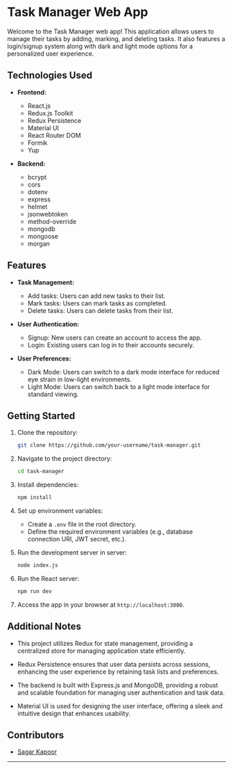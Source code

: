 # Task Manager Web App

Welcome to the Task Manager web app! This application allows users to manage their tasks by adding, marking, and deleting tasks. It also features a login/signup system along with dark and light mode options for a personalized user experience.

## Technologies Used

- **Frontend:**
  - React.js
  - Redux.js Toolkit
  - Redux Persistence
  - Material UI
  - React Router DOM
  - Formik
  - Yup

- **Backend:**
  - bcrypt
  - cors
  - dotenv
  - express
  - helmet
  - jsonwebtoken
  - method-override
  - mongodb
  - mongoose
  - morgan

## Features

- **Task Management:**
  - Add tasks: Users can add new tasks to their list.
  - Mark tasks: Users can mark tasks as completed.
  - Delete tasks: Users can delete tasks from their list.

- **User Authentication:**
  - Signup: New users can create an account to access the app.
  - Login: Existing users can log in to their accounts securely.

- **User Preferences:**
  - Dark Mode: Users can switch to a dark mode interface for reduced eye strain in low-light environments.
  - Light Mode: Users can switch back to a light mode interface for standard viewing.

## Getting Started

1. Clone the repository:
   ```bash
   git clone https://github.com/your-username/task-manager.git
   ```

2. Navigate to the project directory:
   ```bash
   cd task-manager
   ```

3. Install dependencies:
   ```bash
   npm install
   ```

4. Set up environment variables:
   - Create a `.env` file in the root directory.
   - Define the required environment variables (e.g., database connection URI, JWT secret, etc.).

5. Run the development server in server:
   ```bash
   node index.js
   ```

6. Run the React server:
    ```bash
   npm run dev
   ```

6. Access the app in your browser at `http://localhost:3000`.

## Additional Notes

- This project utilizes Redux for state management, providing a centralized store for managing application state efficiently.

- Redux Persistence ensures that user data persists across sessions, enhancing the user experience by retaining task lists and preferences.

- The backend is built with Express.js and MongoDB, providing a robust and scalable foundation for managing user authentication and task data.

- Material UI is used for designing the user interface, offering a sleek and intuitive design that enhances usability.

## Contributors

- [Sagar Kapoor](https://github.com/SagarKapoorin)
---
